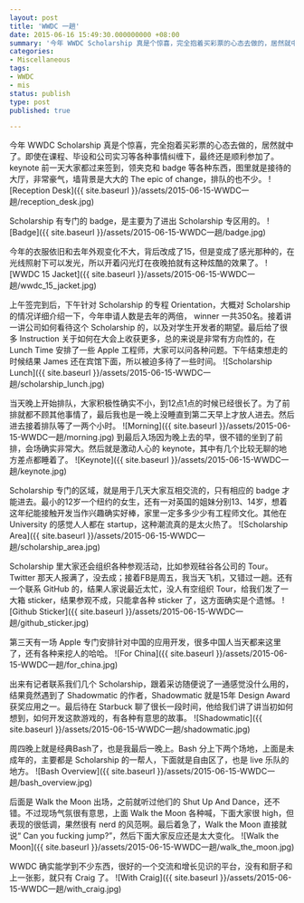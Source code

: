 ```yaml
---
layout: post
title: 'WWDC 一趟'
date: 2015-06-16 15:49:30.000000000 +08:00
summary: '今年 WWDC Scholarship 真是个惊喜，完全抱着买彩票的心态去做的，居然就中了。'
categories:
- Miscellaneous
tags:
- WWDC
- mis
status: publish
type: post
published: true

---
```


今年 WWDC Scholarship 真是个惊喜，完全抱着买彩票的心态去做的，居然就中了。即使在课程、毕设和公司实习等各种事情纠缠下，最终还是顺利参加了。keynote 前一天大家都过来签到，领夹克和 badge 等各种东西，图里就是接待的大厅，非常豪气，墙背景是大大的 The epic of change，排队的也不少。
![Reception Desk]({{ site.baseurl }}/assets/2015-06-15-WWDC一趟/reception_desk.jpg)

Scholarship 有专门的 badge，是主要为了进出 Scholarship 专区用的。
![Badge]({{ site.baseurl }}/assets/2015-06-15-WWDC一趟/badge.jpg)

今年的衣服依旧和去年外观变化不大，背后改成了15，但是变成了感光那种的，在光线照射下可以发光，所以开着闪光灯在夜晚拍就有这种炫酷的效果了。
![WWDC 15 Jacket]({{ site.baseurl }}/assets/2015-06-15-WWDC一趟/wwdc_15_jacket.jpg)

上午签完到后，下午针对 Scholarship 的专程 Orientation，大概对 Scholarship 的情况详细介绍一下，今年申请人数是去年的两倍， winner 一共350名。接着讲一讲公司如何看待这个 Scholarship 的，以及对学生开发者的期望。最后给了很多 Instruction 关于如何在大会上收获更多，总的来说是非常有方向性的，在 Lunch Time 安排了一些 Apple 工程师，大家可以问各种问题。下午结束想走的时候结果 James 还在宾馆下面，所以被迫多待了一些时间。
![Scholarship Lunch]({{ site.baseurl }}/assets/2015-06-15-WWDC一趟/scholarship_lunch.jpg)

当天晚上开始排队，大家积极性确实不小，到12点1点的时候已经很长了。为了前排就都不顾其他事情了，最后我也是一晚上没睡直到第二天早上才放人进去。然后进去接着排队等了一两个小时。
![Morning]({{ site.baseurl }}/assets/2015-06-15-WWDC一趟/morning.jpg)
到最后入场因为晚上去的早，很不错的坐到了前排，会场确实非常大。然后就是激动人心的 keynote，其中有几个比较无聊的地方差点都睡着了。
![Keynote]({{ site.baseurl }}/assets/2015-06-15-WWDC一趟/keynote.jpg)

Scholarship 专门的区域，就是用于几天大家互相交流的，只有相应的 badge 才能进去。最小的12岁一个纽约的女生，还有一对英国的姐妹分别13、14岁，想着这年纪能接触开发当作兴趣确实好棒，家里一定多多少少有工程师文化。其他在 University 的感觉人人都在 startup，这种潮流真的是太火热了。
![Scholarship Area]({{ site.baseurl }}/assets/2015-06-15-WWDC一趟/scholarship_area.jpg)

Scholarship 里大家还会组织各种参观活动，比如参观硅谷各公司的 Tour。Twitter 那天人报满了，没去成；接着FB是周五，我当天飞机，又错过一趟。还有一个联系 GitHub 的，结果人家说最近太忙，没人有空组织 Tour，给我们发了一大箱 sticker，结果参观不成，只能拿各种 sticker 了，这方面确实是个遗憾。
![Github Sticker]({{ site.baseurl }}/assets/2015-06-15-WWDC一趟/github_sticker.jpg)

第三天有一场 Apple 专门安排针对中国的应用开发，很多中国人当天都来这里了，还有各种来挖人的哈哈。
![For China]({{ site.baseurl }}/assets/2015-06-15-WWDC一趟/for_china.jpg)

出来有记者联系我们几个 Scholarship，跟着采访随便说了一通感觉没什么用的，结果竟然遇到了 Shadowmatic 的作者，Shadowmatic 就是15年 Design Award 获奖应用之一。最后待在 Starbuck 聊了很长一段时间，他给我们讲了讲当初如何想到，如何开发这款游戏的，有各种有意思的故事。
![Shadowmatic]({{ site.baseurl }}/assets/2015-06-15-WWDC一趟/shadowmatic.jpg)

周四晚上就是经典Bash了，也是我最后一晚上。Bash 分上下两个场地，上面是未成年的，主要都是 Scholarship 的一帮人，下面就是自由区了，也是 live 乐队的地方。
![Bash Overview]({{ site.baseurl }}/assets/2015-06-15-WWDC一趟/bash_overview.jpg)

后面是 Walk the Moon 出场，之前就听过他们的 Shut Up And Dance，还不错。不过现场气氛很有意思，上面 Walk the Moon 各种喊，下面大家很 high，但表现的很低调，果然很有 nerd 的风范啊。最后着急了，Walk the Moon 直接就说“ Can you fucking jump?”，然后下面大家反应还是太大变化。
![Walk the Moon]({{ site.baseurl }}/assets/2015-06-15-WWDC一趟/walk_the_moon.jpg)

WWDC 确实能学到不少东西，很好的一个交流和增长见识的平台，没有和厨子和上一张影，就只有 Craig 了。
![With Craig]({{ site.baseurl }}/assets/2015-06-15-WWDC一趟/with_craig.jpg)

